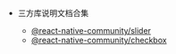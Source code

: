 <!-- _sidebar.md -->
- 三方库说明文档合集

    - [@react-native-community/slider](zh-cn/react-native-slider.md)
    - [@react-native-community/checkbox](zh-cn/react-native-checkbox.md)

